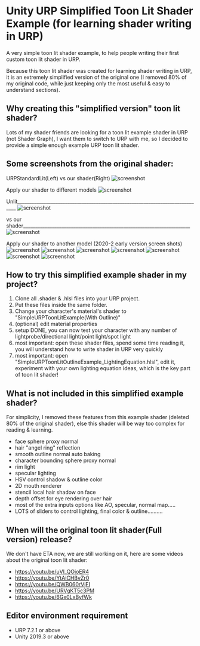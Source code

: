 # Unity URP Simplified Toon Lit Shader Example (for learning shader writing in URP)
A very simple toon lit shader example, to help people writing their first custom toon lit shader in URP.

Because this toon lit shader was created for learning shader writing in URP, it is an extremely simplified version of the original one (I removed 80% of my original code, while just keeping only the most useful & easy to understand sections).

Why creating this "simplified version" toon lit shader?
-------------------
Lots of my shader friends are looking for a toon lit example shader in URP (not Shader Graph), I want them to switch to URP with me, so I decided to provide a simple enough example URP toon lit shader. 

Some screenshots from the original shader:
-------------------
URPStandardLit(Left) vs our shader(Right)
![screenshot](https://i.imgur.com/Ma4wwQv.png)

Apply our shader to different models
![screenshot](https://i.imgur.com/AgDKEil.png)

Unlit______________________________________________________________________________
![screenshot](https://i.imgur.com/tQyWLCl.png)

vs our shader______________________________________________________________________
![screenshot](https://i.imgur.com/B8DoTHj.png)

Apply our shader to another model (2020-2 early version screen shots)
![screenshot](https://i.imgur.com/KxdjhCx.png)
![screenshot](https://i.imgur.com/6t2FMcg.png)
![screenshot](https://i.imgur.com/LBTNZCH.png)
![screenshot](https://i.imgur.com/X6hAD7W.png)
![screenshot](https://i.imgur.com/WIGyMVx.png)
![screenshot](https://i.imgur.com/zou7PxL.png)
![screenshot](https://i.imgur.com/CZHnfMC.png)


How to try this simplified example shader in my project?
-------------------
1. Clone all .shader & .hlsl files into your URP project.
2. Put these files inside the same folder.
3. Change your character's material's shader to "SimpleURPToonLitExample(With Outline)"
4. (optional) edit material properties
5. setup DONE, you can now test your character with any number of lightprobe/directional light/point light/spot light
6. most important: open these shader files, spend some time reading it, you will understand how to write shader in URP very quickly
7. most important: open "SimpleURPToonLitOutlineExample_LightingEquation.hlsl", edit it, experiment with your own lighting equation ideas, which is the key part of toon lit shader!

What is not included in this simplified example shader?
-------------------
For simplicity, I removed these features from this example shader (deleted 80% of the original shader), else this shader will be way too complex for reading & learning.
- face sphere proxy normal
- hair "angel ring" reflection
- smooth outline normal auto baking
- character bounding sphere proxy normal
- rim light
- specular lighting
- HSV control shadow & outline color
- 2D mouth renderer
- stencil local hair shadow on face
- depth offset for eye rendering over hair
- most of the extra inputs options like AO, specular, normal map.....
- LOTS of sliders to control lighting, final color & outline..........

When will the original toon lit shader(Full version) release?
-------------------
We don't have ETA now, we are still working on it, here are some videos about the original toon lit shader:
- https://youtu.be/uVI_QOioER4
- https://youtu.be/YtAiCHBvZr0
- https://youtu.be/QWB060rVjFI
- https://youtu.be/URVgKT5c3PM
- https://youtu.be/6Gx0LxByfWk


Editor environment requirement
-----------------------
- URP 7.2.1 or above
- Unity 2019.3 or above

